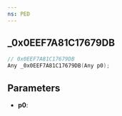 ```yaml
---
ns: PED
---
```

## _0x0EEF7A81C17679DB

```c
// 0x0EEF7A81C17679DB
Any _0x0EEF7A81C17679DB(Any p0);
```

## Parameters
* **p0**:

